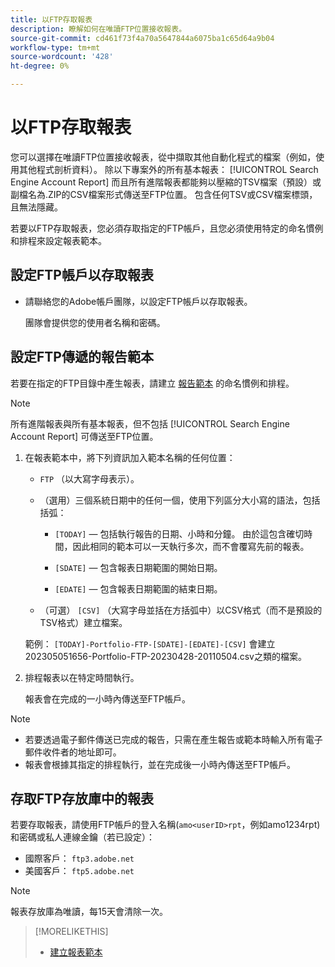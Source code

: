 ```yaml
---
title: 以FTP存取報表
description: 瞭解如何在唯讀FTP位置接收報表。
source-git-commit: cd461f73f4a70a5647844a6075ba1c65d64a9b04
workflow-type: tm+mt
source-wordcount: '428'
ht-degree: 0%

---
```


# 以FTP存取報表

您可以選擇在唯讀FTP位置接收報表，從中擷取其他自動化程式的檔案（例如，使用其他程式剖析資料）。 除以下專案外的所有基本報表： [!UICONTROL Search Engine Account Report] 而且所有進階報表都能夠以壓縮的TSV檔案（預設）或副檔名為.ZIP的CSV檔案形式傳送至FTP位置。 包含任何TSV或CSV檔案標頭，且無法隱藏。

若要以FTP存取報表，您必須存取指定的FTP帳戶，且您必須使用特定的命名慣例和排程來設定報表範本。

## 設定FTP帳戶以存取報表

* 請聯絡您的Adobe帳戶團隊，以設定FTP帳戶以存取報表。

   團隊會提供您的使用者名稱和密碼。

## 設定FTP傳遞的報告範本

若要在指定的FTP目錄中產生報表，請建立 [報告範本](templates/template-create.md) 的命名慣例和排程。

>[!NOTE]
>
>所有進階報表與所有基本報表，但不包括 [!UICONTROL Search Engine Account Report] 可傳送至FTP位置。

1. 在報表範本中，將下列資訊加入範本名稱的任何位置：

   * `FTP` （以大寫字母表示）。

   * （選用）三個系統日期中的任何一個，使用下列區分大小寫的語法，包括括弧：

      * `[TODAY]`  — 包括執行報告的日期、小時和分鐘。 由於這包含確切時間，因此相同的範本可以一天執行多次，而不會覆寫先前的報表。

      * `[SDATE]`  — 包含報表日期範圍的開始日期。

      * `[EDATE]`  — 包含報表日期範圍的結束日期。
   * （可選） `[CSV]` （大寫字母並括在方括弧中）以CSV格式（而不是預設的TSV格式）建立檔案。

   範例： `[TODAY]-Portfolio-FTP-[SDATE]-[EDATE]-[CSV]` 會建立202305051656-Portfolio-FTP-20230428-20110504.csv之類的檔案。

1. 排程報表以在特定時間執行。

   報表會在完成的一小時內傳送至FTP帳戶。

>[!NOTE]
>
>* 若要透過電子郵件傳送已完成的報告，只需在產生報告或範本時輸入所有電子郵件收件者的地址即可。
>* 報表會根據其指定的排程執行，並在完成後一小時內傳送至FTP帳戶。


## 存取FTP存放庫中的報表

若要存取報表，請使用FTP帳戶的登入名稱(`amo<userID>rpt`，例如amo1234rpt)和密碼或私人連線金鑰（若已設定）：

* 國際客戶： `ftp3.adobe.net`
* 美國客戶： `ftp5.adobe.net`

>[!NOTE]
>
>報表存放庫為唯讀，每15天會清除一次。


>[!MORELIKETHIS]
>
>* [建立報表範本](/help/search-social-commerce/reports/automation/templates/template-create.md)


